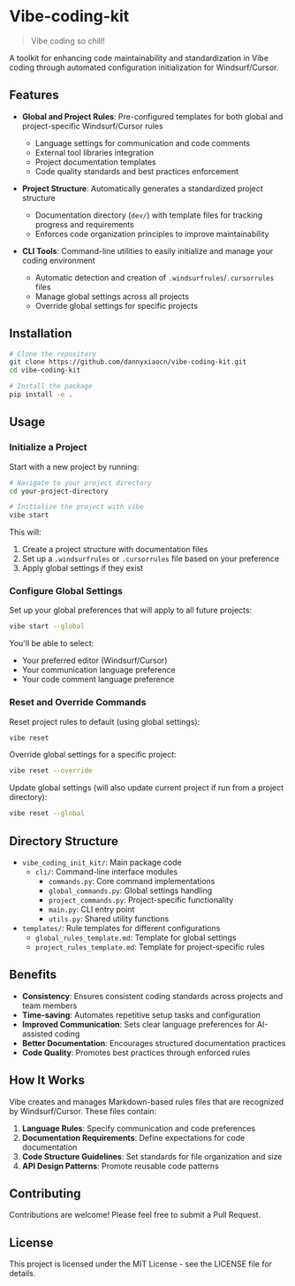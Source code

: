 # Vibe-coding-kit

> Vibe coding so chill!

A toolkit for enhancing code maintainability and standardization in Vibe coding through automated configuration initialization for Windsurf/Cursor.

## Features

- **Global and Project Rules**: Pre-configured templates for both global and project-specific Windsurf/Cursor rules
  - Language settings for communication and code comments
  - External tool libraries integration
  - Project documentation templates
  - Code quality standards and best practices enforcement

- **Project Structure**: Automatically generates a standardized project structure
  - Documentation directory (`dev/`) with template files for tracking progress and requirements
  - Enforces code organization principles to improve maintainability

- **CLI Tools**: Command-line utilities to easily initialize and manage your coding environment
  - Automatic detection and creation of `.windsurfrules`/`.cursorrules` files
  - Manage global settings across all projects
  - Override global settings for specific projects

## Installation

```bash
# Clone the repository
git clone https://github.com/dannyxiaocn/vibe-coding-kit.git
cd vibe-coding-kit

# Install the package
pip install -e .
```

## Usage

### Initialize a Project

Start with a new project by running:

```bash
# Navigate to your project directory
cd your-project-directory

# Initialize the project with vibe
vibe start
```

This will:
1. Create a project structure with documentation files
2. Set up a `.windsurfrules` or `.cursorrules` file based on your preference
3. Apply global settings if they exist

### Configure Global Settings

Set up your global preferences that will apply to all future projects:

```bash
vibe start --global
```

You'll be able to select:
- Your preferred editor (Windsurf/Cursor)
- Your communication language preference
- Your code comment language preference

### Reset and Override Commands

Reset project rules to default (using global settings):
```bash
vibe reset
```

Override global settings for a specific project:
```bash
vibe reset --override
```

Update global settings (will also update current project if run from a project directory):
```bash
vibe reset --global
```

## Directory Structure

- `vibe_coding_init_kit/`: Main package code
  - `cli/`: Command-line interface modules
    - `commands.py`: Core command implementations
    - `global_commands.py`: Global settings handling
    - `project_commands.py`: Project-specific functionality
    - `main.py`: CLI entry point
    - `utils.py`: Shared utility functions
- `templates/`: Rule templates for different configurations
  - `global_rules_template.md`: Template for global settings
  - `project_rules_template.md`: Template for project-specific rules

## Benefits

- **Consistency**: Ensures consistent coding standards across projects and team members
- **Time-saving**: Automates repetitive setup tasks and configuration
- **Improved Communication**: Sets clear language preferences for AI-assisted coding
- **Better Documentation**: Encourages structured documentation practices
- **Code Quality**: Promotes best practices through enforced rules

## How It Works

Vibe creates and manages Markdown-based rules files that are recognized by Windsurf/Cursor. These files contain:

1. **Language Rules**: Specify communication and code preferences
2. **Documentation Requirements**: Define expectations for code documentation
3. **Code Structure Guidelines**: Set standards for file organization and size
4. **API Design Patterns**: Promote reusable code patterns

## Contributing

Contributions are welcome! Please feel free to submit a Pull Request.

## License

This project is licensed under the MIT License - see the LICENSE file for details.
